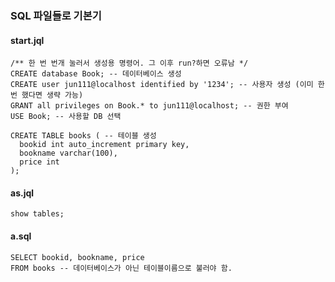 ### SQL 파일들로 기본기 

#### start.jql 
```
/** 한 번 번개 눌러서 생성용 명령어. 그 이후 run?하면 오류남 */ 
CREATE database Book; -- 데이터베이스 생성
CREATE user jun111@localhost identified by '1234'; -- 사용자 생성 (이미 한 번 했다면 생략 가능)
GRANT all privileges on Book.* to jun111@localhost; -- 권한 부여 
USE Book; -- 사용할 DB 선택

CREATE TABLE books ( -- 테이블 생성 
  bookid int auto_increment primary key,
  bookname varchar(100),
  price int
);
```

#### as.jql 
```
show tables; 
```

#### a.sql 
```
SELECT bookid, bookname, price
FROM books -- 데이터베이스가 아닌 테이블이름으로 불러야 함.  
```
  
### 

